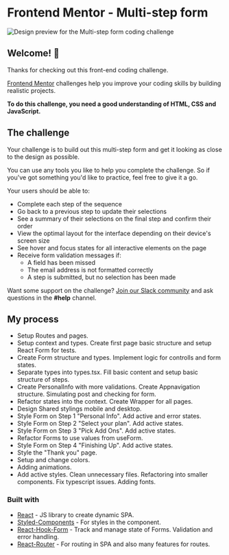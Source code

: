 # Frontend Mentor - Multi-step form

![Design preview for the Multi-step form coding challenge](/public/assets/design/desktop-preview.jpg)

## Welcome! 👋

Thanks for checking out this front-end coding challenge.

[Frontend Mentor](https://www.frontendmentor.io) challenges help you improve your coding skills by building realistic projects.

**To do this challenge, you need a good understanding of HTML, CSS and JavaScript.**

## The challenge

Your challenge is to build out this multi-step form and get it looking as close to the design as possible.

You can use any tools you like to help you complete the challenge. So if you've got something you'd like to practice, feel free to give it a go.

Your users should be able to:

- Complete each step of the sequence
- Go back to a previous step to update their selections
- See a summary of their selections on the final step and confirm their order
- View the optimal layout for the interface depending on their device's screen size
- See hover and focus states for all interactive elements on the page
- Receive form validation messages if:
  - A field has been missed
  - The email address is not formatted correctly
  - A step is submitted, but no selection has been made

Want some support on the challenge? [Join our Slack community](https://www.frontendmentor.io/slack) and ask questions in the **#help** channel.

## My process

- Setup Routes and pages.
- Setup context and types. Create first page basic structure and setup React Form for tests.
- Create Form structure and types. Implement logic for controlls and form states.
- Separate types into types.tsx. Fill basic content and setup basic structure of steps.
- Create PersonalInfo with more validations. Create Appnavigation structure. Simulating post and checking for form.
- Refactor states into the context. Create Wrapper for all pages.
- Design Shared stylings mobile and desktop.
- Style Form on Step 1 "Personal Info". Add active and error states.
- Style Form on Step 2 "Select your plan". Add active states.
- Style Form on Step 3 "Pick Add Ons". Add active states.
- Refactor Forms to use values from useForm.
- Style Form on Step 4 "Finishing Up". Add active states.
- Style the "Thank you" page.
- Setup and change colors.
- Adding animations.
- Add active styles. Clean unnecessary files. Refactoring into smaller components. Fix typescript issues. Adding fonts.

### Built with

- [React](https://reactjs.org/) - JS library to create dynamic SPA.
- [Styled-Components](https://styled-components.com/) - For styles in the component.
- [React-Hook-Form](https://react-hook-form.com/) - Track and manage state of Forms. Validation and error handling.
- [React-Router](https://reactrouter.com/en/main/start/overview) - For routing in SPA and also many features for routes.

